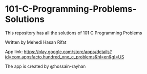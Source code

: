 # 101-C-Programming-Problems-Solutions

This repository has all the solutions of 101 C Programming Problems

Written by Mehedi Hasan Rifat

App link: https://play.google.com/store/apps/details?id=com.appsfacto.hundred_one_c_problems&hl=en&gl=US

The app is created by @hossain-rayhan
